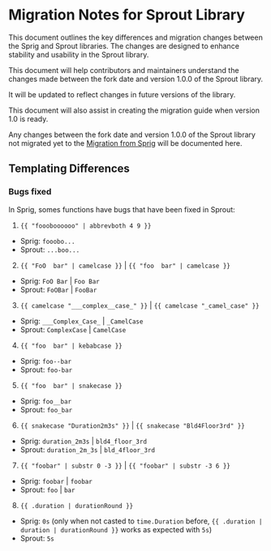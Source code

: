 # Migration Notes for Sprout Library
This document outlines the key differences and migration changes between the
Sprig and Sprout libraries. The changes are designed to enhance stability and 
usability in the Sprout library.

This document will help contributors and maintainers understand the changes made
between the fork date and version 1.0.0 of the Sprout library. 

It will be updated to reflect changes in future versions of the library. 

This document will also assist in creating the migration guide when version 1.0 is ready.

Any changes between the fork date and version 1.0.0 of the Sprout library not 
migrated yet to the [Migration from Sprig](https://docs.atom.codes/sprout/migration-from-sprig) will be documented here.


## Templating Differences
### Bugs fixed
In Sprig, somes functions have bugs that have been fixed in Sprout:

1. `{{ "foooboooooo" | abbrevboth 4 9 }}`
  - Sprig: `fooobo...`
  - Sprout: `...boo...`
2. `{{ "FoO  bar" | camelcase }}` | `{{ "foo  bar" | camelcase }}`
  - Sprig: `FoO Bar` | `Foo Bar`
  - Sprout: `FoOBar` | `FooBar`
3. `{{ camelcase "___complex__case_" }}` | `{{ camelcase "_camel_case" }}`
  - Sprig: `___Complex_Case_` | `_CamelCase`
  - Sprout: `ComplexCase` | `CamelCase`
4. `{{ "foo  bar" | kebabcase }}`
  - Sprig: `foo--bar`
  - Sprout: `foo-bar`
5. `{{ "foo  bar" | snakecase }}`
  - Sprig: `foo__bar`
  - Sprout: `foo_bar`
6. `{{ snakecase "Duration2m3s" }}` | `{{ snakecase "Bld4Floor3rd" }}`
  - Sprig: `duration_2m3s` | `bld4_floor_3rd`
  - Sprout: `duration_2m_3s` | `bld_4floor_3rd`
7. `{{ "foobar" | substr 0 -3 }}` | `{{ "foobar" | substr -3 6 }}`
  - Sprig: `foobar` | `foobar`
  - Sprout: `foo` | `bar`
8. `{{ .duration | durationRound }}`
  - Sprig: `0s` (only when not casted to `time.Duration` before, `{{ .duration | duration | durationRound }}` works as expected with `5s`)
  - Sprout: `5s`
